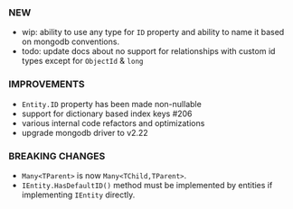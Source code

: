 ### NEW

- wip: ability to use any type for `ID` property and ability to name it based on mongodb conventions.
- todo: update docs about no support for relationships with custom id types except for `ObjectId` & `long`

### IMPROVEMENTS

- `Entity.ID` property has been made non-nullable
- support for dictionary based index keys #206
- various internal code refactors and optimizations
- upgrade mongodb driver to v2.22

### BREAKING CHANGES

- `Many<TParent>` is now `Many<TChild,TParent>`.
- `IEntity.HasDefaultID()` method must be implemented by entities if implementing `IEntity` directly.